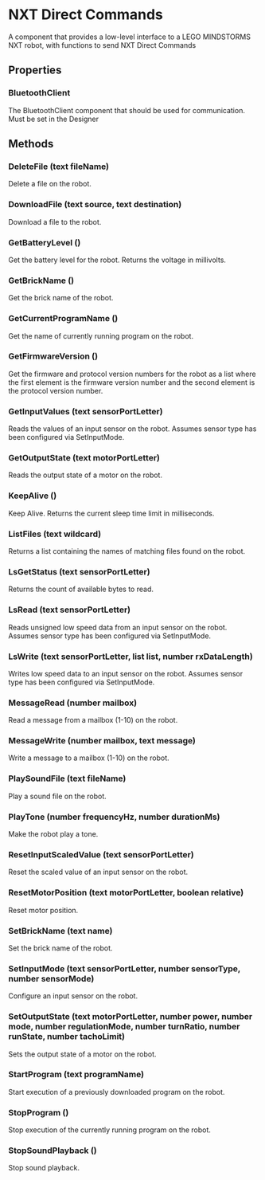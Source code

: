 # NXT Direct Commands

A component that provides a low-level interface to a LEGO MINDSTORMS NXT robot, with functions to send NXT Direct Commands

## Properties

### BluetoothClient

The BluetoothClient component that should be used for communication. Must be set in the Designer

## Methods

### DeleteFile \(text fileName\)

Delete a file on the robot.

### DownloadFile \(text source, text destination\)

Download a file to the robot.

### GetBatteryLevel \(\)

Get the battery level for the robot. Returns the voltage in millivolts.

### GetBrickName \(\)

Get the brick name of the robot.

### GetCurrentProgramName \(\)

Get the name of currently running program on the robot.

### GetFirmwareVersion \(\)

Get the firmware and protocol version numbers for the robot as a list where the first element is the firmware version number and the second element is the protocol version number.

### GetInputValues \(text sensorPortLetter\)

Reads the values of an input sensor on the robot. Assumes sensor type has been configured via SetInputMode.

### GetOutputState \(text motorPortLetter\)

Reads the output state of a motor on the robot.

### KeepAlive \(\)

Keep Alive. Returns the current sleep time limit in milliseconds.

### ListFiles \(text wildcard\)

Returns a list containing the names of matching files found on the robot.

### LsGetStatus \(text sensorPortLetter\)

Returns the count of available bytes to read.

### LsRead \(text sensorPortLetter\)

Reads unsigned low speed data from an input sensor on the robot. Assumes sensor type has been configured via SetInputMode.

### LsWrite \(text sensorPortLetter, list list, number rxDataLength\)

Writes low speed data to an input sensor on the robot. Assumes sensor type has been configured via SetInputMode.

### MessageRead \(number mailbox\)

Read a message from a mailbox \(1-10\) on the robot.

### MessageWrite \(number mailbox, text message\)

Write a message to a mailbox \(1-10\) on the robot.

### PlaySoundFile \(text fileName\)

Play a sound file on the robot.

### PlayTone \(number frequencyHz, number durationMs\)

Make the robot play a tone.

### ResetInputScaledValue \(text sensorPortLetter\)

Reset the scaled value of an input sensor on the robot.

### ResetMotorPosition \(text motorPortLetter, boolean relative\)

Reset motor position.

### SetBrickName \(text name\)

Set the brick name of the robot.

### SetInputMode \(text sensorPortLetter, number sensorType, number sensorMode\)

Configure an input sensor on the robot.

### SetOutputState \(text motorPortLetter, number power, number mode, number regulationMode, number turnRatio, number runState, number tachoLimit\)

Sets the output state of a motor on the robot.

### StartProgram \(text programName\)

Start execution of a previously downloaded program on the robot.

### StopProgram \(\)

Stop execution of the currently running program on the robot.

### StopSoundPlayback \(\)

Stop sound playback.

